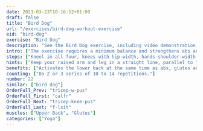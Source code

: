 ```yaml
---
date: 2021-03-23T10:16:52+01:00
draft: false
title: "Bird Dog"
url: "/exercises/bird-dog-workout-exercise"
eid: "bird-dog"
exercise: "Bird Dog"
description: "See the Bird Dog exercise, including video demonstration, instructions on how-to perform, benefits, activated body parts and related exercises."
intro: ["The exercise requires a minimum balance and strengthens abs and glutes."]
steps: ["Kneel in all four, knees with hip-width, hands shoulder-width.", "Raise one leg so that it stays horizontal to the ground.", "At the same time raise the opposite arm, also to be horizontal to the ground.", "Stay in this position a few seconds and return to the all-four position.", "This is one repetition."]
hints: ["Keep your raised arm and leg in a straight line, parallel to the ground.", "Perform the exercise slowly, play attention to the form."]
benefits: ["Activates the lower back at the same time as abs, glutes and tights."]
counting: ["Do 2 or 3 series of 10 to 14 repetitions."]
number: 22
similar: ["bird dog"]
OrderFull_Prev: "tricep-w-pus"
OrderFull_First: "calfr"
OrderFull_Next: "tricep-knee-pus"
OrderFull_Last: "f-lsit"
muscles: ["Upper Back", "Glutes"]
categories: ["Yoga"]
---
```

